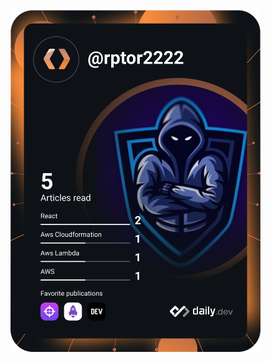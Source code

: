 <a href="https://app.daily.dev/rptor2222"><img src="https://github.com/adharv2645/adharv2645/blob/main/devcard.svg" width="400" alt="Rptor2222's Dev Card"/></a>

